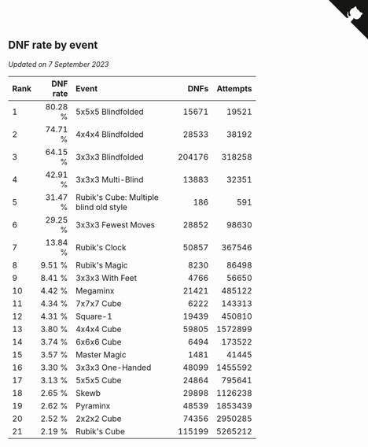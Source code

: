 ## DNF rate by event

*Updated on  7 September 2023*

| Rank | DNF rate | Event | DNFs | Attempts |
| :--- | ---: | :--- | ---: | ---: |
| 1 | 80.28 % | 5x5x5 Blindfolded | 15671 | 19521 |
| 2 | 74.71 % | 4x4x4 Blindfolded | 28533 | 38192 |
| 3 | 64.15 % | 3x3x3 Blindfolded | 204176 | 318258 |
| 4 | 42.91 % | 3x3x3 Multi-Blind | 13883 | 32351 |
| 5 | 31.47 % | Rubik's Cube: Multiple blind old style | 186 | 591 |
| 6 | 29.25 % | 3x3x3 Fewest Moves | 28852 | 98630 |
| 7 | 13.84 % | Rubik's Clock | 50857 | 367546 |
| 8 | 9.51 % | Rubik's Magic | 8230 | 86498 |
| 9 | 8.41 % | 3x3x3 With Feet | 4766 | 56650 |
| 10 | 4.42 % | Megaminx | 21421 | 485122 |
| 11 | 4.34 % | 7x7x7 Cube | 6222 | 143313 |
| 12 | 4.31 % | Square-1 | 19439 | 450810 |
| 13 | 3.80 % | 4x4x4 Cube | 59805 | 1572899 |
| 14 | 3.74 % | 6x6x6 Cube | 6494 | 173522 |
| 15 | 3.57 % | Master Magic | 1481 | 41445 |
| 16 | 3.30 % | 3x3x3 One-Handed | 48099 | 1455592 |
| 17 | 3.13 % | 5x5x5 Cube | 24864 | 795641 |
| 18 | 2.65 % | Skewb | 29898 | 1126238 |
| 19 | 2.62 % | Pyraminx | 48539 | 1853439 |
| 20 | 2.52 % | 2x2x2 Cube | 74356 | 2950285 |
| 21 | 2.19 % | Rubik's Cube | 115199 | 5265212 |


<a href="https://github.com/JustinTimeCuber/wca_statistics" class="github-corner" aria-label="View source on Github"><svg width="80" height="80" viewBox="0 0 250 250" style="fill:#151513; color:#fff; position: absolute; top: 0; border: 0; right: 0;" aria-hidden="true"><path d="M0,0 L115,115 L130,115 L142,142 L250,250 L250,0 Z"></path><path d="M128.3,109.0 C113.8,99.7 119.0,89.6 119.0,89.6 C122.0,82.7 120.5,78.6 120.5,78.6 C119.2,72.0 123.4,76.3 123.4,76.3 C127.3,80.9 125.5,87.3 125.5,87.3 C122.9,97.6 130.6,101.9 134.4,103.2" fill="currentColor" style="transform-origin: 130px 106px;" class="octo-arm"></path><path d="M115.0,115.0 C114.9,115.1 118.7,116.5 119.8,115.4 L133.7,101.6 C136.9,99.2 139.9,98.4 142.2,98.6 C133.8,88.0 127.5,74.4 143.8,58.0 C148.5,53.4 154.0,51.2 159.7,51.0 C160.3,49.4 163.2,43.6 171.4,40.1 C171.4,40.1 176.1,42.5 178.8,56.2 C183.1,58.6 187.2,61.8 190.9,65.4 C194.5,69.0 197.7,73.2 200.1,77.6 C213.8,80.2 216.3,84.9 216.3,84.9 C212.7,93.1 206.9,96.0 205.4,96.6 C205.1,102.4 203.0,107.8 198.3,112.5 C181.9,128.9 168.3,122.5 157.7,114.1 C157.9,116.9 156.7,120.9 152.7,124.9 L141.0,136.5 C139.8,137.7 141.6,141.9 141.8,141.8 Z" fill="currentColor" class="octo-body"></path></svg></a><style>.github-corner:hover .octo-arm{animation:octocat-wave 560ms ease-in-out}@keyframes octocat-wave{0%,100%{transform:rotate(0)}20%,60%{transform:rotate(-25deg)}40%,80%{transform:rotate(10deg)}}@media (max-width:500px){.github-corner:hover .octo-arm{animation:none}.github-corner .octo-arm{animation:octocat-wave 560ms ease-in-out}}</style>
